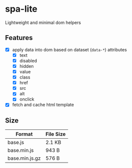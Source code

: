 # spa-lite

Lightweight and minimal dom helpers

## Features

- [x] apply data into dom based on dataset (`data-*`) attributes
  - [x] text
  - [x] disabled
  - [x] hidden
  - [x] value
  - [x] class
  - [x] href
  - [x] src
  - [x] alt
  - [x] onclick
- [x] fetch and cache html template

## Size

| Format         | File Size |
| -------------- | --------- |
| base.js        | 2.1 KB    |
| base.min.js    | 943 B     |
| base.min.js.gz | 576 B     |
